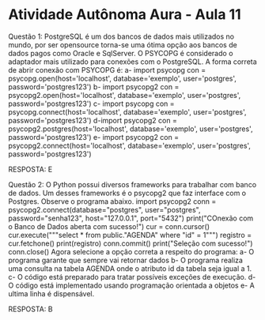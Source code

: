 # Atividade Autônoma Aura - Aula 11

Questão 1: PostgreSQL é um dos bancos de dados mais utilizados no mundo, por ser opensource torna-se uma ótima opção aos bancos de dados pagos como Oracle e SqlServer. O PSYCOPG é considerado o adaptador mais utilizado para conexões com o PostgreSQL. A forma correta de abrir conexão com PSYCOPG é:
a- import psycopg con = psycopg.open(host='localhost', database='exemplo', user='postgres',
password='postgres123')
b- import psycopg2 con = psycopg2.open(host='localhost', database='exemplo', user='postgres',
password='postgres123')
c- import psycopg con = psycopg.connect(host='localhost', database='exemplo', user='postgres',
password='postgres123')
d-import psycopg2 con = psycopg2.postgres(host='localhost', database='exemplo', user='postgres',
password='postgres123')
e- import psycopg2 con = psycopg2.connect(host='localhost', database='exemplo', user='postgres',
password='postgres123')

RESPOSTA: E

Questão 2: O Python possui diversos frameworks para trabalhar com banco de dados. Um desses frameworks é o psycopg2 que faz interface com o Postgres. Observe o programa abaixo.
    import psycopg2
    conn = psycopg2.connect(database="postgres", user="postgres", password="senha123", host="127.0.0.1", port="5432")
    print("COnexão com o Banco de Dados aberta com sucesso!")
    cur = conn.cursor()
    cur.execute("""select * from public."AGENDA" where "id" = 1""")
    registro = cur.fetchone()
    print(registro)
    conn.commit()
    print("Seleção com sucesso!")
    conn.close()
Agora selecione a opção correta a respeito do programa:
a- O programa garante que sempre vai retornar dados
b- O programa realiza uma consulta na tabela AGENDA onde o atributo id da tabela seja igual a 1.
c- O código está preparado para tratar possíveis exceções de execução.
d- O código está implementado usando programação orientada a objetos
e- A ultima linha é dispensável.

RESPOSTA: B